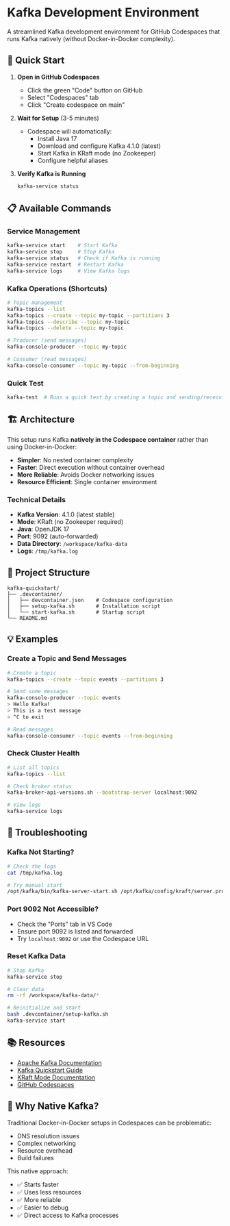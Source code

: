 # Kafka Development Environment

A streamlined Kafka development environment for GitHub Codespaces that runs Kafka natively (without Docker-in-Docker complexity).

## 🚀 Quick Start

1. **Open in GitHub Codespaces**
   - Click the green "Code" button on GitHub
   - Select "Codespaces" tab
   - Click "Create codespace on main"

2. **Wait for Setup** (3-5 minutes)
   - Codespace will automatically:
     - Install Java 17
     - Download and configure Kafka 4.1.0 (latest)
     - Start Kafka in KRaft mode (no Zookeeper)
     - Configure helpful aliases

3. **Verify Kafka is Running**
   ```bash
   kafka-service status
   ```

## 📋 Available Commands

### Service Management
```bash
kafka-service start    # Start Kafka
kafka-service stop     # Stop Kafka
kafka-service status   # Check if Kafka is running
kafka-service restart  # Restart Kafka
kafka-service logs     # View Kafka logs
```

### Kafka Operations (Shortcuts)
```bash
# Topic management
kafka-topics --list
kafka-topics --create --topic my-topic --partitions 3
kafka-topics --describe --topic my-topic
kafka-topics --delete --topic my-topic

# Producer (send messages)
kafka-console-producer --topic my-topic

# Consumer (read messages)
kafka-console-consumer --topic my-topic --from-beginning
```

### Quick Test
```bash
kafka-test  # Runs a quick test by creating a topic and sending/receiving a message
```

## 🏗️ Architecture

This setup runs Kafka **natively in the Codespace container** rather than using Docker-in-Docker:

- **Simpler**: No nested container complexity
- **Faster**: Direct execution without container overhead
- **More Reliable**: Avoids Docker networking issues
- **Resource Efficient**: Single container environment

### Technical Details

- **Kafka Version**: 4.1.0 (latest stable)
- **Mode**: KRaft (no Zookeeper required)
- **Java**: OpenJDK 17
- **Port**: 9092 (auto-forwarded)
- **Data Directory**: `/workspace/kafka-data`
- **Logs**: `/tmp/kafka.log`

## 📁 Project Structure

```
kafka-quickstart/
├── .devcontainer/
│   ├── devcontainer.json    # Codespace configuration
│   ├── setup-kafka.sh       # Installation script
│   └── start-kafka.sh       # Startup script
└── README.md
```

## 💡 Examples

### Create a Topic and Send Messages
```bash
# Create a topic
kafka-topics --create --topic events --partitions 3

# Send some messages
kafka-console-producer --topic events
> Hello Kafka!
> This is a test message
> ^C to exit

# Read messages
kafka-console-consumer --topic events --from-beginning
```

### Check Cluster Health
```bash
# List all topics
kafka-topics --list

# Check broker status
kafka-broker-api-versions.sh --bootstrap-server localhost:9092

# View logs
kafka-service logs
```

## 🔧 Troubleshooting

### Kafka Not Starting?
```bash
# Check the logs
cat /tmp/kafka.log

# Try manual start
/opt/kafka/bin/kafka-server-start.sh /opt/kafka/config/kraft/server.properties
```

### Port 9092 Not Accessible?
- Check the "Ports" tab in VS Code
- Ensure port 9092 is listed and forwarded
- Try `localhost:9092` or use the Codespace URL

### Reset Kafka Data
```bash
# Stop Kafka
kafka-service stop

# Clear data
rm -rf /workspace/kafka-data/*

# Reinitialize and start
bash .devcontainer/setup-kafka.sh
kafka-service start
```

## 📚 Resources

- [Apache Kafka Documentation](https://kafka.apache.org/documentation/)
- [Kafka Quickstart Guide](https://kafka.apache.org/quickstart)
- [KRaft Mode Documentation](https://kafka.apache.org/documentation/#kraft)
- [GitHub Codespaces](https://docs.github.com/en/codespaces)

## 🎯 Why Native Kafka?

Traditional Docker-in-Docker setups in Codespaces can be problematic:
- DNS resolution issues
- Complex networking
- Resource overhead
- Build failures

This native approach:
- ✅ Starts faster
- ✅ Uses less resources  
- ✅ More reliable
- ✅ Easier to debug
- ✅ Direct access to Kafka processes